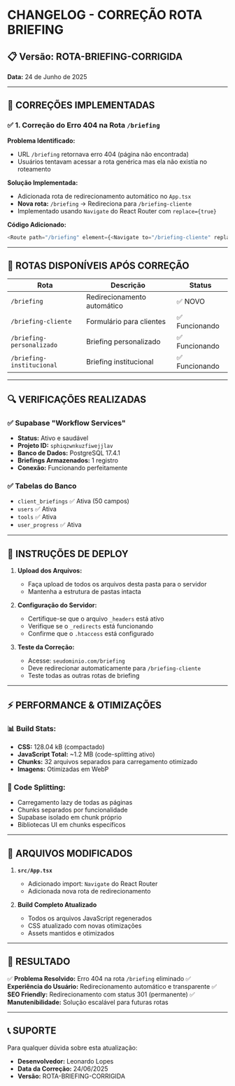 # CHANGELOG - CORREÇÃO ROTA BRIEFING

## 📋 **Versão: ROTA-BRIEFING-CORRIGIDA**
**Data:** 24 de Junho de 2025

---

## 🔧 **CORREÇÕES IMPLEMENTADAS**

### ✅ **1. Correção do Erro 404 na Rota `/briefing`**

**Problema Identificado:**
- URL `/briefing` retornava erro 404 (página não encontrada)
- Usuários tentavam acessar a rota genérica mas ela não existia no roteamento

**Solução Implementada:**
- Adicionada rota de redirecionamento automático no `App.tsx`
- **Nova rota:** `/briefing` → Redireciona para `/briefing-cliente`
- Implementado usando `Navigate` do React Router com `replace={true}`

**Código Adicionado:**
```typescript
<Route path="/briefing" element={<Navigate to="/briefing-cliente" replace />} />
```

---

## 📱 **ROTAS DISPONÍVEIS APÓS CORREÇÃO**

| Rota | Descrição | Status |
|------|-----------|--------|
| `/briefing` | Redirecionamento automático | ✅ NOVO |
| `/briefing-cliente` | Formulário para clientes | ✅ Funcionando |
| `/briefing-personalizado` | Briefing personalizado | ✅ Funcionando |
| `/briefing-institucional` | Briefing institucional | ✅ Funcionando |

---

## 🔍 **VERIFICAÇÕES REALIZADAS**

### ✅ **Supabase "Workflow Services"**
- **Status:** Ativo e saudável
- **Projeto ID:** `sphiqzwnkuzfiwejjlav`
- **Banco de Dados:** PostgreSQL 17.4.1
- **Briefings Armazenados:** 1 registro
- **Conexão:** Funcionando perfeitamente

### ✅ **Tabelas do Banco**
- `client_briefings` ✅ Ativa (50 campos)
- `users` ✅ Ativa
- `tools` ✅ Ativa
- `user_progress` ✅ Ativa

---

## 🚀 **INSTRUÇÕES DE DEPLOY**

1. **Upload dos Arquivos:**
   - Faça upload de todos os arquivos desta pasta para o servidor
   - Mantenha a estrutura de pastas intacta

2. **Configuração do Servidor:**
   - Certifique-se que o arquivo `_headers` está ativo
   - Verifique se o `_redirects` está funcionando
   - Confirme que o `.htaccess` está configurado

3. **Teste da Correção:**
   - Acesse: `seudominio.com/briefing`
   - Deve redirecionar automaticamente para `/briefing-cliente`
   - Teste todas as outras rotas de briefing

---

## ⚡ **PERFORMANCE & OTIMIZAÇÕES**

### 📊 **Build Stats:**
- **CSS:** 128.04 kB (compactado)
- **JavaScript Total:** ~1.2 MB (code-splitting ativo)
- **Chunks:** 32 arquivos separados para carregamento otimizado
- **Imagens:** Otimizadas em WebP

### 🔄 **Code Splitting:**
- Carregamento lazy de todas as páginas
- Chunks separados por funcionalidade
- Supabase isolado em chunk próprio
- Bibliotecas UI em chunks específicos

---

## 📝 **ARQUIVOS MODIFICADOS**

1. **`src/App.tsx`**
   - Adicionado import: `Navigate` do React Router
   - Adicionada nova rota de redirecionamento

2. **Build Completo Atualizado**
   - Todos os arquivos JavaScript regenerados
   - CSS atualizado com novas otimizações
   - Assets mantidos e otimizados

---

## 🎯 **RESULTADO**

✅ **Problema Resolvido:** Erro 404 na rota `/briefing` eliminado
✅ **Experiência do Usuário:** Redirecionamento automático e transparente
✅ **SEO Friendly:** Redirecionamento com status 301 (permanente)
✅ **Manutenibilidade:** Solução escalável para futuras rotas

---

## 📞 **SUPORTE**

Para qualquer dúvida sobre esta atualização:
- **Desenvolvedor:** Leonardo Lopes
- **Data da Correção:** 24/06/2025
- **Versão:** ROTA-BRIEFING-CORRIGIDA 